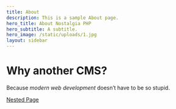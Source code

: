 ```yaml
---
title: About
description: This is a sample About page.
hero_title: About Nostalgia PHP
hero_subtitle: A subtitle.
hero_image: /static/uploads/1.jpg
layout: sidebar
---
```


# Why another CMS?

Because *modern web development* doesn’t have to be so stupid.

[Nested Page](/about/nested)
